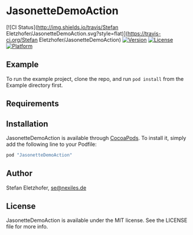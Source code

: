 # JasonetteDemoAction

[![CI Status](http://img.shields.io/travis/Stefan Eletzhofer/JasonetteDemoAction.svg?style=flat)](https://travis-ci.org/Stefan Eletzhofer/JasonetteDemoAction)
[![Version](https://img.shields.io/cocoapods/v/JasonetteDemoAction.svg?style=flat)](http://cocoapods.org/pods/JasonetteDemoAction)
[![License](https://img.shields.io/cocoapods/l/JasonetteDemoAction.svg?style=flat)](http://cocoapods.org/pods/JasonetteDemoAction)
[![Platform](https://img.shields.io/cocoapods/p/JasonetteDemoAction.svg?style=flat)](http://cocoapods.org/pods/JasonetteDemoAction)

## Example

To run the example project, clone the repo, and run `pod install` from the Example directory first.

## Requirements

## Installation

JasonetteDemoAction is available through [CocoaPods](http://cocoapods.org). To install
it, simply add the following line to your Podfile:

```ruby
pod "JasonetteDemoAction"
```

## Author

Stefan Eletzhofer, se@nexiles.de

## License

JasonetteDemoAction is available under the MIT license. See the LICENSE file for more info.
